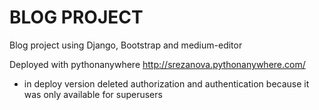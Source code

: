 # BLOG PROJECT
Blog project using Django, Bootstrap and medium-editor

Deployed with pythonanywhere
http://srezanova.pythonanywhere.com/

* in deploy version deleted authorization and authentication because it was only available for superusers 

